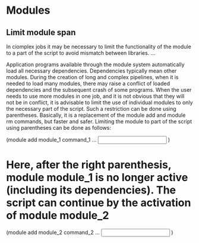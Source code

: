 # Modules


## Limit module span 

In ciomplex jobs it may be necessary to limit the functionality of the module to a part of the script to avoid mismatch between libraries. ... 

Application programs available through the module system automatically load all necessary dependencies. Dependencies typically mean other modules. During the creation of long and complex pipelines, when it is needed to load many modules, there may raise a conflict of loaded dependencies and the subsequent crash of some programs. When the user needs to use more modules in one job, and it is not obvious that they will not be in conflict, it is advisable to limit the use of individual modules to only the necessary part of the script. Such a restriction can be done using parentheses. Basically, it is a replacement of the module add and module rm commands, but faster and safer. Limiting the module to part of the script using parentheses can be done as follows:


(module add module_1
command_1 ... <input> <output>
)

# Here, after the right parenthesis, module module_1 is no longer active (including its dependencies). The script can continue by the activation of module module_2

(module add module_2
command_2 ... <input> <output>
)



